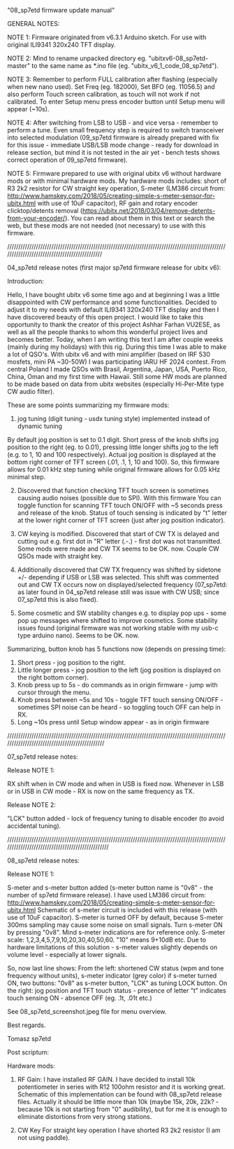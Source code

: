 "08_sp7etd firmware update manual"

GENERAL NOTES:

NOTE 1: Firmware originated from v6.3.1 Arduino sketch. For use with original ILI9341 320x240 TFT display.

NOTE 2: Mind to rename unpacked directory eg. "ubitxv6-08_sp7etd-master" to the same name as *.ino file (eg. "ubitx_v6_1_code_08_sp7etd").

NOTE 3: Remember to perform FULL calibration after flashing (especially when new nano used). Set Freq (eg. 182000), Set BFO (eg. 11056.5) and also perform Touch screen calibration, as touch will not work if not calibrated. To enter Setup menu press encoder button until Setup menu will appear (~10s).

NOTE 4: After switching from LSB to USB - and vice versa - remember to perform a tune. Even small frequency step is required to switch transceiver into selected modulation (09_sp7etd firmware is already prepared with fix for this issue - immediate USB/LSB mode change - ready for download in release section, but mind it is not tested in the air yet - bench tests shows correct operation of 09_sp7etd firmware).

NOTE 5: Firmware prepared to use with original ubitx v6 without hardware mods or with minimal hardware mods. My hardware mods includes: short of R3 2k2 resistor for CW straight key operation, S-meter (LM386 circuit from: http://www.hamskey.com/2018/05/creating-simple-s-meter-sensor-for-ubitx.html with use of 10uF capacitor), RF gain and rotary encoder clicktop/detents removal (https://ubitx.net/2018/03/04/remove-detents-from-your-encoder/). You can read about them in this text or search the web, but these mods are not needed (not necessary) to use with this firmware.

//////////////////////////////////////////////////////////////////////////////////////////////////////////////////////////////////////////////

04_sp7etd release notes (first major sp7etd firmware release for ubitx v6):

Introduction:

Hello, I have bought ubitx v6 some time ago and at beginning I was a little disappointed with CW performance and some functionalities. Decided to adjust it to my needs with default ILI9341 320x240 TFT display and then I have discovered beauty of this open project.
I would like to take this opportunity to thank the creator of this project Ashhar Farhan VU2ESE, as well as all the people thanks to whom this wonderful project lives and becomes better.
Today, when I am writing this text I am after couple weeks (mainly during my holidays) with this rig. During this time I was able to make a lot of QSO's.
With ubitx v6 and with mini amplifier (based on IRF 530 mosfets, mini PA ~30-50W) I was participating IARU HF 2024 contest.
From central Poland I made QSOs with Brasil, Argentina, Japan, USA, Puerto Rico, China, Oman and my first time with Hawaii.
Still some HW mods are planned to be made based on data from ubitx websites (especially Hi-Per-Mite type CW audio filter).

These are some points summarizing my firmware mods:

1. jog tuning (digit tuning - usdx tuning style) implemented instead of dynamic tuning

By default jog position is set to 0.1 digit. Short press of the knob shifts jog position to the right (eg. to 0.01), pressing little longer shifts jog to the left (e.g. to 1, 10 and 100 respectively). Actual jog position is displayed at the bottom right corner of TFT screen (.01, .1, 1, 10 and 100). So, this firmware allows for 0.01 kHz step tuning while original firmware allows for 0.05 kHz minimal step.

2.  Discovered that function checking TFT touch screen is sometimes causing audio noises (possible due to SPI). With this firmware You can toggle function for scanning TFT touch ON/OFF with ~5 seconds press and release of the knob. Status of touch sensing is indicated by "t" letter at the lower right corner of TFT screen (just after jog position indicator).

3.  CW keying is modified. Discovered that start of CW TX is delayed and cutting out e.g. first dot in "R" letter (.-.) - first dot was not transmitted. Some mods were made and CW TX seems to be OK. now. Couple CW QSOs made with straight key.

4.  Additionally discovered that CW TX frequency was shifted by sidetone +/- depending if USB or LSB was selected. This shift was commented out and CW TX occurs now on displayed/selected frequency (07_sp7etd: as later found in 04_sp7etd release still was issue with CW USB; since 07_sp7etd this is also fixed).

5.  Some cosmetic and SW stability changes e.g. to display pop ups - some pop up messages where shifted to improve cosmetics. Some stability issues found (original firmware was not working stable with my usb-c type arduino nano). Seems to be OK. now.

Summarizing, button knob has 5 functions now (depends on pressing time):

1) Short press - jog position to the right.
2) Little longer press - jog position to the left (jog position is displayed on the right bottom corner).
3) Knob press up to 5s - do commands as in origin firmware - jump with cursor through the menu.
4) Knob press between ~5s and 10s - toggle TFT touch sensing ON/OFF - sometimes SPI noise can be heard - so toggling touch OFF can help in RX.
5) Long ~10s press until Setup window appear - as in origin firmware

///////////////////////////////////////////////////////////////////////////////////////////////////////////////////////////////////////////////

07_sp7etd release notes:

Release NOTE 1: 

RX shift when in CW mode and when in USB is fixed now. Whenever in LSB or in USB in CW mode - RX is now on the same frequency as TX.

Release NOTE 2: 

"LCK" button added - lock of frequency tuning to disable encoder (to avoid accidental tuning).

/////////////////////////////////////////////////////////////////////////////////////////////////////////////////////////////////////////////////

08_sp7etd release notes:

Release NOTE 1: 

S-meter and s-meter button added (s-meter button name is "0v8" - the number of sp7etd firmware release). 
I have used LM386 circuit from:
http://www.hamskey.com/2018/05/creating-simple-s-meter-sensor-for-ubitx.html
Schematic of s-meter circuit is included with this release (with use of 10uF capacitor). S-meter is turned OFF by default, because S-meter 300ms sampling may cause some noise on small signals. Turn s-meter ON by pressing "0v8". Mind s-meter indications are for reference only. S-meter scale: 1,2,3,4,5,7,9,10,20,30,40,50,60. "10" means 9+10dB etc. Due to hardware limitations of this solution - s-meter values slightly depends on volume level - especially at lower signals.

So, now last line shows: 
From the left: shortened CW status (wpm and tone frequency without units), s-meter indicator (grey color) if s-meter turned ON, two buttons: "0v8" as s-meter button, "LCK" as tuning LOCK button. On the right: jog position and TFT touch status - presence of letter "t" indicates touch sensing ON - absence OFF (eg. .1t, .01t etc.)

See 08_sp7etd_screenshot.jpeg file for menu overview.

Best regards.

Tomasz 
sp7etd

Post scriptum:

Hardware mods:
1. RF Gain:
   I have installed RF GAIN. I have decided to install 10k potentiometer in series with R12 100ohm resistor and it is working great. Schematic of this implementation can be found with 08_sp7etd release files. Actually it should be little more than 10k (maybe 15k, 20k, 22k? - because 10k is not starting from "0" audibility), but for me it is enough to eliminate distortions from very strong stations.

3. CW Key
   For straight key operation I have shorted R3 2k2 resistor (I am not using paddle).
